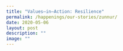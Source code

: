 ```yaml
---
title: "Values–in–Action: Resilience"
permalink: /happenings/our-stories/zunnur/
date: 2020-05-06
layout: post
description: ""
image: ""
---
```

